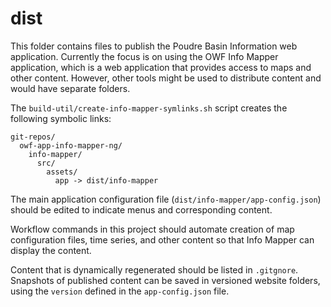 # dist #

This folder contains files to publish the Poudre Basin Information web application.
Currently the focus is on using the OWF Info Mapper application,
which is a web application that provides access to maps and other content.
However, other tools might be used to distribute content and would have separate folders.

The `build-util/create-info-mapper-symlinks.sh` script creates the following symbolic links:

```
git-repos/
  owf-app-info-mapper-ng/
    info-mapper/
      src/
        assets/
          app -> dist/info-mapper
```

The main application configuration file (`dist/info-mapper/app-config.json`) should be edited to indicate
menus and corresponding content.

Workflow commands in this project should automate creation of map configuration files,
time series, and other content so that Info Mapper can display the content.

Content that is dynamically regenerated should be listed in `.gitgnore`.
Snapshots of published content can be saved in versioned website folders,
using the `version` defined in the `app-config.json` file.
